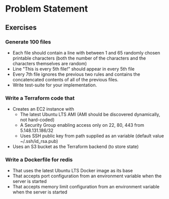 ---
---
# Problem Statement


## Exercises
### Generate 100 files
* Each file should contain a line with between 1 and 65 randomly chosen
  printable characters (both the number of the characters and the characters
  themselves are random)
* Line "This is every 5th file!" should appear in every 5th file
* Every 7th file ignores the previous two rules and contains the concatencated
  contents of all of the previous files.
* Write test-suite for your implementation.

### Write a Terraform code that
* Creates an EC2 instance with
  * The latest Ubuntu LTS AMI (AMI should be discovered dynamically, not hard-coded)
  * A Security Group enabling access only on 22, 80, 443 from 5.148.131.186/32
  * Uses SSH public key from path supplied as an variable (default value
    ~/.ssh/id_rsa.pub)
* Uses an S3 bucket as the Terraform backend (to store state)

### Write a Dockerfile for redis
* That uses the latest Ubuntu LTS Docker image as its base
* That accepts port configuration from an environment variable when the server
  is started
* That accepts memory limit configuration from an environment variable when the
  server is started

